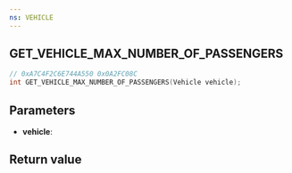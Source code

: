```yaml
---
ns: VEHICLE
---
```

## GET_VEHICLE_MAX_NUMBER_OF_PASSENGERS

```c
// 0xA7C4F2C6E744A550 0x0A2FC08C
int GET_VEHICLE_MAX_NUMBER_OF_PASSENGERS(Vehicle vehicle);
```


## Parameters
* **vehicle**: 

## Return value
